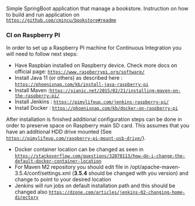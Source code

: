 Simple SpringBoot application that manage a bookstore. 
Instruction on how to build and run application on [`https://github.com/cmincu/bookstore#readme`](https://github.com/cmincu/bookstore#readme)

### CI on Raspberry PI

In order to set up a Raspberry PI machine for Continuous Integration you will need to follow next steps:
* Have Raspbian installed on Raspberry device. Check more docs on official page: [`https://www.raspberrypi.org/software/`](https://www.raspberrypi.org/software/)
* Install Java 11 (or others) as described here : [`https://phoenixnap.com/kb/install-java-raspberry-pi`](https://phoenixnap.com/kb/install-java-raspberry-pi)
* Install Maven :[`https://xianic.net/2015/02/21/installing-maven-on-the-raspberry-pi/`](https://xianic.net/2015/02/21/installing-maven-on-the-raspberry-pi/)
* Install Jenkins : [`https://pimylifeup.com/jenkins-raspberry-pi/`](https://pimylifeup.com/jenkins-raspberry-pi/)
* Install Docker : [`https://phoenixnap.com/kb/docker-on-raspberry-pi`](https://phoenixnap.com/kb/docker-on-raspberry-pi)

After installation is finished additional configuration steps can be done in order to preserve space on Raspberry main SD card. This assumes that you have an additional HDD drive mounted (See [`https://pimylifeup.com/raspberry-pi-mount-usb-drive/`](https://pimylifeup.com/raspberry-pi-mount-usb-drive/)).
* Docker container location can be changed as seen in [`https://stackoverflow.com/questions/32070113/how-do-i-change-the-default-docker-container-location`](https://stackoverflow.com/questions/32070113/how-do-i-change-the-default-docker-container-location)
* For Maven M2 repository you should edit file in  /opt/apache-maven-3.5.4/conf/settings.xml (**3.5.4** should be changed with you version) and change <localRepository> to point to your desired location
* Jenkins will run jobs on default installation path and this should be changed also [`https://dzone.com/articles/jenkins-02-changing-home-directory`](https://dzone.com/articles/jenkins-02-changing-home-directory) 